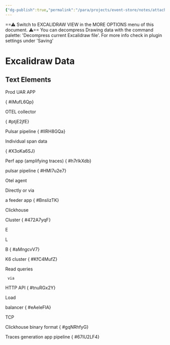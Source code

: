 ```yaml
---
{"dg-publish":true,"permalink":"/para/projects/event-store/notes/attachments/diagram-functional-testing/","tags":["excalidraw"]}
---
```



==⚠ Switch to EXCALIDRAW VIEW in the MORE OPTIONS menu of this document. ⚠== You can decompress Drawing data with the command palette: 'Decompress current Excalidraw file'. For more info check in plugin settings under 'Saving'

# Excalidraw Data
## Text Elements

Prod UAR APP


{ #iMufL6Qp}


OTEL collector


{ #ptjE2jfE}


Pulsar pipeline
{ #IlRH8GQa}


Individual span data


{ #X3oKa6SJ}


Perf app (amplifying traces)
{ #h7rIkXdb}


pulsar pipeline
{ #HMI7u2e7}


Otel agent

Directly or via

a feeder app
{ #BnslizTK}


Clickhouse

Cluster
{ #472A7yqF}


E

L

B
{ #aMngcvV7}


K6 cluster
{ #KfC4MufZ}


Read queries

     via

HTTP API
{ #tnuRGx2Y}


Load

balancer
{ #eAeleFlA}


TCP

Clickhouse binary format
{ #gqNRhfyG}


Traces generation app pipeline
{ #67IU2LF4}


